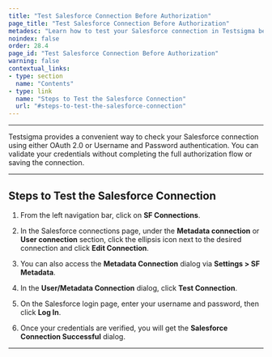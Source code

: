 ```yaml
---
title: "Test Salesforce Connection Before Authorization"
page_title: "Test Salesforce Connection Before Authorization"
metadesc: "Learn how to test your Salesforce connection in Testsigma before authorizing it. Ensure credentials are valid and avoid connection issues during the authentication process."
noindex: false
order: 28.4
page_id: "Test Salesforce Connection Before Authorization"
warning: false
contextual_links:
- type: section
  name: "Contents"
- type: link
  name: "Steps to Test the Salesforce Connection"
  url: "#steps-to-test-the-salesforce-connection"
---
```


---

Testsigma provides a convenient way to check your Salesforce connection using either OAuth 2.0 or Username and Password authentication. You can validate your credentials without completing the full authorization flow or saving the connection. 

---

## **Steps to Test the Salesforce Connection**

1. From the left navigation bar, click on **SF Connections**.

   
2. In the Salesforce connections page, under the **Metadata connection** or **User connection** section, click the ellipsis icon next to the desired connection and click **Edit Connection**.

3. You can also access the **Metadata Connection** dialog via **Settings > SF Metadata**. 

4. In the **User/Metadata Connection** dialog, click **Test Connection**.

5. On the Salesforce login page, enter your username and password, then click **Log In**. 

6. Once your credentials are verified, you will get the **Salesforce Connection Successful** dialog. 

---
